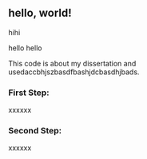 ## hello, world!

hihi

hello hello

This code is about my dissertation and usedaccbhjszbasdfbashjdcbasdhjbads.

### First Step:

xxxxxx

### Second Step:

xxxxxx
